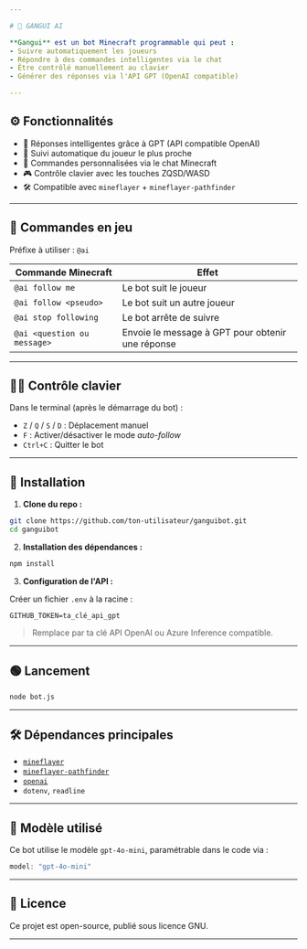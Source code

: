 ```yaml
---

# 🤖 GANGUI AI

**Gangui** est un bot Minecraft programmable qui peut :  
- Suivre automatiquement les joueurs  
- Répondre à des commandes intelligentes via le chat  
- Être contrôlé manuellement au clavier  
- Générer des réponses via l'API GPT (OpenAI compatible)

---
```


## ⚙️ Fonctionnalités

- 🧠 Réponses intelligentes grâce à GPT (API compatible OpenAI)
- 🧭 Suivi automatique du joueur le plus proche
- 💬 Commandes personnalisées via le chat Minecraft
- 🎮 Contrôle clavier avec les touches ZQSD/WASD
- 🛠️ Compatible avec `mineflayer` + `mineflayer-pathfinder`

---

## 💬 Commandes en jeu

Préfixe à utiliser : `@ai`

| Commande Minecraft              | Effet                                         |
|-------------------------------|----------------------------------------------|
| `@ai follow me`               | Le bot suit le joueur                        |
| `@ai follow <pseudo>`         | Le bot suit un autre joueur                  |
| `@ai stop following`          | Le bot arrête de suivre                      |
| `@ai <question ou message>`   | Envoie le message à GPT pour obtenir une réponse |

---

## 🧑‍💻 Contrôle clavier

Dans le terminal (après le démarrage du bot) :

- `Z` / `Q` / `S` / `D` : Déplacement manuel
- `F` : Activer/désactiver le mode *auto-follow*
- `Ctrl+C` : Quitter le bot

---

## 🚀 Installation

1. **Clone du repo :**

```bash
git clone https://github.com/ton-utilisateur/ganguibot.git
cd ganguibot
```

2. **Installation des dépendances :**

```bash
npm install
```

3. **Configuration de l'API :**

Créer un fichier `.env` à la racine :

```
GITHUB_TOKEN=ta_clé_api_gpt
```

> Remplace par ta clé API OpenAI ou Azure Inference compatible.

---

## 🟢 Lancement

```bash
node bot.js
```

---

## 🛠️ Dépendances principales

- [`mineflayer`](https://github.com/PrismarineJS/mineflayer)
- [`mineflayer-pathfinder`](https://github.com/PrismarineJS/mineflayer-pathfinder)
- [`openai`](https://www.npmjs.com/package/openai)
- `dotenv`, `readline`

---

## 🧠 Modèle utilisé

Ce bot utilise le modèle `gpt-4o-mini`, paramétrable dans le code via :

```js
model: "gpt-4o-mini"
```

---

## 📄 Licence

Ce projet est open-source, publié sous licence GNU.

---
